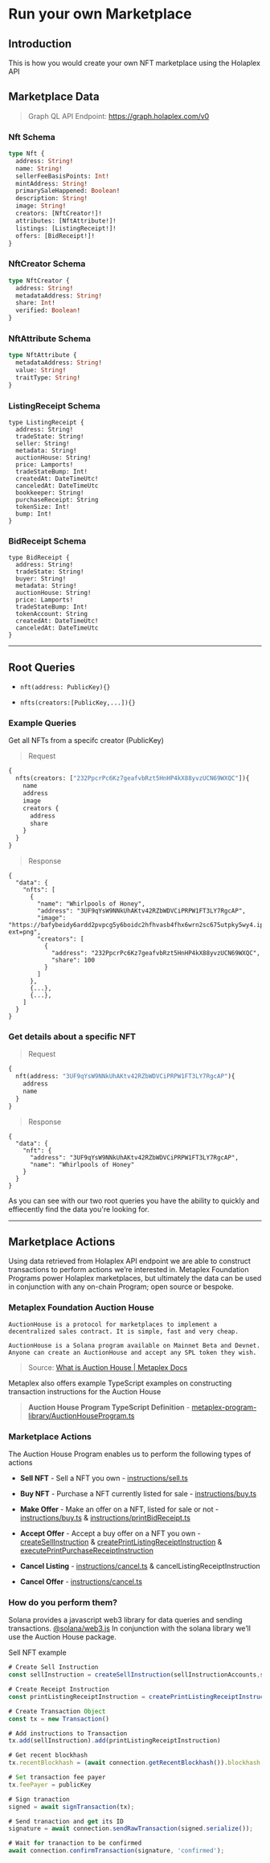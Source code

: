 # Run your own Marketplace

## Introduction

This is how you would create your own NFT marketplace using the Holaplex API

## Marketplace Data

> Graph QL API Endpoint: https://graph.holaplex.com/v0
### Nft Schema
```graphql
type Nft {
  address: String!
  name: String!
  sellerFeeBasisPoints: Int!
  mintAddress: String!
  primarySaleHappened: Boolean!
  description: String!
  image: String!
  creators: [NftCreator!]!
  attributes: [NftAttribute!]!
  listings: [ListingReceipt!]!
  offers: [BidReceipt!]!
}
```

### NftCreator Schema
```graphql
type NftCreator {
  address: String!
  metadataAddress: String!
  share: Int!
  verified: Boolean!
}
```

### NftAttribute Schema
```graphql
type NftAttribute {
  metadataAddress: String!
  value: String!
  traitType: String!
}
```

### ListingReceipt Schema
```
type ListingReceipt {
  address: String!
  tradeState: String!
  seller: String!
  metadata: String!
  auctionHouse: String!
  price: Lamports!
  tradeStateBump: Int!
  createdAt: DateTimeUtc!
  canceledAt: DateTimeUtc
  bookkeeper: String!
  purchaseReceipt: String
  tokenSize: Int!
  bump: Int!
}
```
### BidReceipt Schema
```
type BidReceipt {
  address: String!
  tradeState: String!
  buyer: String!
  metadata: String!
  auctionHouse: String!
  price: Lamports!
  tradeStateBump: Int!
  tokenAccount: String
  createdAt: DateTimeUtc!
  canceledAt: DateTimeUtc
}
```


---
## Root Queries

- `nft(address: PublicKey){}`

- `nfts(creators:[PublicKey,...]){}`

### Example Queries

Get all NFTs from a specifc creator (PublicKey)
> Request
```graphql
{
  nfts(creators: ["232PpcrPc6Kz7geafvbRzt5HnHP4kX88yvzUCN69WXQC"]){
    name
    address
    image
    creators {
      address
      share
    }
  }
}
```
> Response
```
{
  "data": {
    "nfts": [
      {
        "name": "Whirlpools of Honey",
        "address": "3UF9qYsW9NNkUhAKtv42RZbWDVCiPRPW1FT3LY7RgcAP",
        "image": "https://bafybeidy6ardd2pvpcg5y6boidc2hfhvasb4fhx6wrn2sc675utpky5wy4.ipfs.dweb.link?ext=png",
        "creators": [
          {
            "address": "232PpcrPc6Kz7geafvbRzt5HnHP4kX88yvzUCN69WXQC",
            "share": 100
          }
        ]
      },
      {...},
      {...},
    ]
  }
}
```


### Get details about a specific NFT
> Request
```graphql
{
  nft(address: "3UF9qYsW9NNkUhAKtv42RZbWDVCiPRPW1FT3LY7RgcAP"){
    address
    name
  }
}
```
> Response
```
{
  "data": {
    "nft": {
      "address": "3UF9qYsW9NNkUhAKtv42RZbWDVCiPRPW1FT3LY7RgcAP",
      "name": "Whirlpools of Honey"
    }
  }
}
```

As you can see with our two root queries you have the ability to quickly and effiecently find the data you're looking for. 

---
## Marketplace Actions 
Using data retrieved from Holaplex API endpoint we are able to construct transactions to perform actions we’re interested in. Metaplex Foundation Programs power Holaplex marketplaces, but ultimately the data can be used in conjunction with any on-chain Program; open source or bespoke. 

### Metaplex Foundation Auction House

```
AuctionHouse is a protocol for marketplaces to implement a decentralized sales contract. It is simple, fast and very cheap. 

AuctionHouse is a Solana program available on Mainnet Beta and Devnet. Anyone can create an AuctionHouse and accept any SPL token they wish.
```
 
> Source:  [What is Auction House | Metaplex Docs](https://docs.metaplex.com/auction-house/definition)

Metaplex also offers example TypeScript examples on constructing transaction instructions for the Auction House

> **Auction House Program TypeScript Definition** - [metaplex-program-library/AuctionHouseProgram.ts](https://github.com/metaplex-foundation/metaplex-program-library/blob/master/auction-house/js/src/AuctionHouseProgram.ts)

### Marketplace Actions

The Auction House Program enables us to perform the following types of actions 

* **Sell NFT** - Sell a NFT you own - [instructions/sell.ts](https://github.com/metaplex-foundation/metaplex-program-library/blob/master/auction-house/js/src/generated/instructions/sell.ts)

* **Buy NFT** -  Purchase a NFT currently listed for sale -  [instructions/buy.ts](https://github.com/metaplex-foundation/metaplex-program-library/blob/master/auction-house/js/src/generated/instructions/buy.ts)


* **Make Offer** - Make an offer on a NFT, listed for sale or not -  [instructions/buy.ts](https://github.com/metaplex-foundation/metaplex-program-library/blob/master/auction-house/js/src/generated/instructions/buy.ts) & [instructions/printBidReceipt.ts](https://github.com/metaplex-foundation/metaplex-program-library/blob/master/auction-house/js/src/generated/instructions/printBidReceipt.ts)

* **Accept Offer** - Accept a buy offer on a NFT you own - [createSellInstruction](https://github.com/metaplex-foundation/metaplex-program-library/blob/master/auction-house/js/src/generated/instructions/sell.ts) & [createPrintListingReceiptInstruction](https://github.com/metaplex-foundation/metaplex-program-library/blob/master/auction-house/js/src/generated/instructions/printListingReceipt.ts) &  [executePrintPurchaseReceiptInstruction](https://github.com/metaplex-foundation/metaplex-program-library/blob/master/auction-house/js/src/generated/instructions/printPurchaseReceipt.ts)

* **Cancel Listing** - [instructions/cancel.ts](https://github.com/metaplex-foundation/metaplex-program-library/blob/master/auction-house/js/src/generated/instructions/cancel.ts) & cancelListingReceiptInstruction

* **Cancel Offer** - [instructions/cancel.ts](https://github.com/metaplex-foundation/metaplex-program-library/blob/master/auction-house/js/src/generated/instructions/cancel.ts)

### How do you perform them?
Solana provides a javascript web3 library for data queries and sending transactions. [@solana/web3.js](https://solana-labs.github.io/solana-web3.js/v1.x/) In conjunction with the solana library we’ll use the Auction House package.

Sell NFT example
```TypeScript
# Create Sell Instruction
const sellInstruction = createSellInstruction(sellInstructionAccounts,sellInstructionArgs)

# Create Receipt Instruction
const printListingReceiptInstruction = createPrintListingReceiptInstruction(listingReceiptInstructionAccounts, listingReceiptInstructionArgs)

# Create Transaction Object
const tx = new Transaction()

# Add instructions to Transaction
tx.add(sellInstruction).add(printListingReceiptInstruction)

# Get recent blockhash
tx.recentBlockhash = (await connection.getRecentBlockhash()).blockhash

# Set transaction fee payer
tx.feePayer = publicKey

# Sign tranaction
signed = await signTransaction(tx);

# Send tranaction and get its ID
signature = await connection.sendRawTransaction(signed.serialize());

# Wait for tranaction to be confirmed
await connection.confirmTransaction(signature, 'confirmed');
```